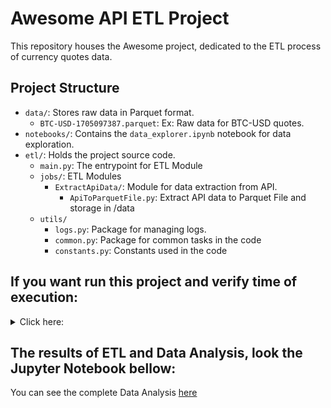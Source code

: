 # Awesome API ETL Project
This repository houses the Awesome project, dedicated to the ETL process of currency quotes data.

## Project Structure

- `data/`: Stores raw data in Parquet format.
  - `BTC-USD-1705097387.parquet`: Ex: Raw data for BTC-USD quotes.
- `notebooks/`: Contains the `data_explorer.ipynb` notebook for data exploration.
- `etl/`: Holds the project source code.
  - `main.py`: The  entrypoint for ETL Module
  - `jobs/`: ETL Modules   
    - `ExtractApiData/`: Module for data extraction from API.
      - `ApiToParquetFile.py`: Extract API data to Parquet File and storage in /data
  - `utils/`
    - `logs.py`: Package for managing logs.
    - `common.py`: Package for common tasks in the code
    - `constants.py`: Constants used in the code

## If you want run this project and verify time of execution:

<details>
  <summary>Click here:</summary>
  
  ## Step by Step
  1. Clone the repository:

    ```bash
    git clone https://github.com/IvanildoBarauna/ETL-awesome-api.git
    ```

    `$ git clone https://github.com/IvanildoBarauna/ETL-awesome-api.git`


  2. Install project dependencies using `poetry`:
  
    ```bash
    poetry install
    ```

  3. Run de main.py script
  
    ```python
    poetry run python etl/main.py
    ```

  4. This command will execute the main script of the project, initiating the ETL process for currency quotes data.
    Note: Ensure that you have Python 3.9 installed on your system.

  5. Alternatively, you can run the project using Docker or Docker Compose. To build and run the Docker image, use the following command:

    ```bash
    docker build -t etl-awesome-api . && docker run etl-awesome-api
    ```

    To run the project with Docker Compose, use the following command:

    ```bash
    docker-compose up
    ```

</details>

## The results of ETL and Data Analysis, look the Jupyter Notebook bellow:

You can see the complete Data Analysis [here](notebooks/data_explorer.ipynb)
